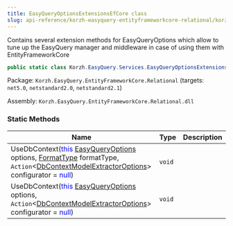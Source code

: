 ```yaml
---
title: EasyQueryOptionsExtensionsEfCore class
slug: api-reference/korzh-easyquery-entityframeworkcore-relational/korzh-easyquery-services-namespace/easyqueryoptionsextensionsefcore-class
---
```

Contains several extension methods for EasyQueryOptions  which allow to tune up the EasyQuery manager and middleware  in case of using them with EntityFrameworkCore
```csharp
public static class Korzh.EasyQuery.Services.EasyQueryOptionsExtensionsEfCore

```
Package: `Korzh.EasyQuery.EntityFrameworkCore.Relational` (targets: `net5.0`, `netstandard2.0`, `netstandard2.1`)

Assembly: `Korzh.EasyQuery.EntityFrameworkCore.Relational.dll`

### Static Methods

| Name | Type | Description | 
| --- | --- | --- | 
| UseDbContext(<span style='color: blue'>this</span> [EasyQueryOptions](api-reference/korzh-easyquery/korzh-easyquery-services-namespace/easyqueryoptions-class) options, [FormatType](api-reference/korzh-easyquery-db/korzh-easyquery-db-namespace/formattype-enum) formatType, `Action`&lt;[DbContextModelExtractorOptions](api-reference/korzh-easyquery-entityframeworkcore-relational/korzh-easyquery-entityframeworkcore-namespace/dbcontextmodelextractoroptions-class)&gt; configurator = <span style='color: blue'>null</span>) | `void` |  | 
| UseDbContext(<span style='color: blue'>this</span> [EasyQueryOptions](api-reference/korzh-easyquery/korzh-easyquery-services-namespace/easyqueryoptions-class) options, `Action`&lt;[DbContextModelExtractorOptions](api-reference/korzh-easyquery-entityframeworkcore-relational/korzh-easyquery-entityframeworkcore-namespace/dbcontextmodelextractoroptions-class)&gt; configurator = <span style='color: blue'>null</span>) | `void` |  |